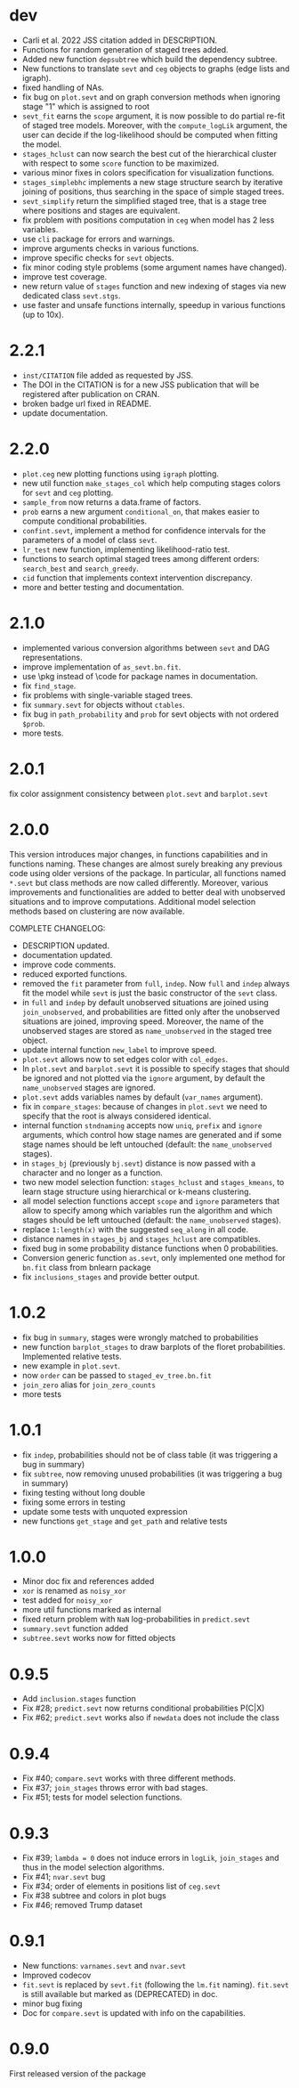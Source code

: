 # dev

* Carli et al. 2022 JSS citation added in DESCRIPTION.
* Functions for random generation of staged trees added.
* Added new function `depsubtree` which build the dependency subtree.
* New functions to translate `sevt` and `ceg` objects to graphs (edge lists and igraph).
* fixed handling of NAs.
* fix bug on `plot.sevt` and on graph conversion methods
  when ignoring stage "1" which is assigned to root
* `sevt_fit` earns the `scope` argument, it is now possible to do partial re-fit
   of staged tree models. Moreover, with the `compute_logLik` argument, the user
   can decide if the log-likelihood should be computed when fitting the model.
* `stages_hclust` can now search the best cut of the hierarchical cluster with
   respect to some `score` function to be maximized.
* various minor fixes in colors specification for visualization functions.
* `stages_simplebhc` implements a new stage structure search by iterative joining of positions, thus searching in the space of simple staged trees.
* `sevt_simplify` return the simplified staged tree, that is a stage tree where positions and stages are equivalent.
* fix problem with positions computation in `ceg` when model has 2 less variables.
* use `cli` package for errors and warnings.
* improve arguments checks in various functions.
* improve specific checks for `sevt` objects.
* fix minor coding style problems (some argument names have changed).
* improve test coverage.
* new return value of `stages` function and new indexing of stages via new dedicated class `sevt.stgs`.
* use faster and unsafe functions internally, speedup in various functions (up to 10x).

# 2.2.1

* `inst/CITATION` file added as requested by JSS.
* The DOI in the CITATION is for a new JSS publication that will be registered after publication on CRAN.
* broken badge url fixed in README.
* update documentation.


# 2.2.0

* `plot.ceg` new plotting functions using `igraph` plotting.
* new util function `make_stages_col` which help computing
  stages colors for `sevt` and `ceg` plotting.
* `sample_from` now returns a data.frame of factors.
* `prob` earns a new argument `conditional_on`, that
   makes easier to compute conditional probabilities.
* `confint.sevt`, implement a method for confidence intervals
   for the parameters of a model of class `sevt`.
* `lr_test` new function, implementing likelihood-ratio
   test.
* functions to search optimal staged trees among different orders:
  `search_best` and `search_greedy`.
* `cid` function that implements context intervention discrepancy.
* more and better testing and documentation.

# 2.1.0

* implemented various conversion algorithms between `sevt`
  and DAG representations.
* improve implementation of `as_sevt.bn.fit`.
* use \pkg instead of \code for package names in documentation.
* fix `find_stage`.
* fix problems with single-variable staged trees.
* fix `summary.sevt` for objects without `ctables`.
* fix bug in `path_probability` and `prob` for sevt objects with not
  ordered `$prob`.
* more tests.

# 2.0.1

fix color assignment consistency between `plot.sevt` and `barplot.sevt`

# 2.0.0

This version introduces major changes, in functions capabilities
and in functions naming.
These changes are almost surely breaking any previous code
using older versions of the package.
In particular, all functions named `*.sevt` but class methods are now
called differently.
Moreover, various improvements and functionalities are added
to better deal with unobserved situations and to improve
computations.
Additional model selection methods based on clustering are
now available.

COMPLETE CHANGELOG:

* DESCRIPTION updated.
* documentation updated.
* improve code comments.
* reduced exported functions.
* removed the `fit` parameter from `full`, `indep`.
   Now `full` and `indep` always fit the model while
  `sevt` is just the basic constructor of the `sevt` class.
* in `full` and `indep` by default unobserved situations are joined
  using `join_unobserved`, and probabilities are fitted only after
  the unobserved situations are joined, improving speed. Moreover, the
  name of the unobserved stages are stored as `name_unobserved` in the
  staged tree object.
* update internal function `new_label` to improve speed.
* `plot.sevt` allows now to set edges color with
   `col_edges`.
* In `plot.sevt` and `barplot.sevt` it
  is possible to specify stages that should be ignored
  and not plotted via the `ignore` argument, by default the
  `name_unobserved` stages are ignored.
* `plot.sevt` adds variables names by default (`var_names` argument).
* fix in `compare_stages`: because of changes in `plot.sevt`
  we need to specify that the root is always considered identical.
* internal function `stndnaming` accepts now `uniq`, `prefix` and
  `ignore` arguments, which control how stage names are generated and
  if some stage names should be left untouched (default: the `name_unobserved`
  stages).
* in `stages_bj` (previously `bj.sevt`) distance is now passed with a
  character and no longer as a function.
* two new model selection function: `stages_hclust` and
  `stages_kmeans`, to learn stage structure using hierarchical or
  k-means clustering.
*  all model selection functions accept `scope` and `ignore`
   parameters that allow to specify among which variables
   run the algorithm and which stages should be left untouched
   (default: the `name_unobserved` stages).
*  replace `1:length(x)` with the suggested `seq_along` in all code.
* distance names in `stages_bj` and `stages_hclust` are compatibles.
* fixed bug in some probability distance functions when 0 probabilities.
* Conversion generic function `as.sevt`, only implemented one method
  for `bn.fit` class from bnlearn package
* fix `inclusions_stages` and provide better output.

# 1.0.2

* fix bug in `summary`, stages were wrongly matched to probabilities
* new function `barplot_stages` to draw barplots of the
  floret probabilities. Implemented relative tests.
* new example in `plot.sevt`.
* now `order` can be passed to `staged_ev_tree.bn.fit`
* `join_zero` alias for `join_zero_counts`
* more tests

# 1.0.1

* fix `indep`, probabilities should not be of class table
  (it was triggering a bug in summary)
* fix `subtree`, now removing unused probabilities
  (it was triggering a bug in summary)
* fixing testing without long double
* fixing some errors in testing
* update some tests with unquoted expression
* new functions `get_stage` and `get_path` and relative tests

# 1.0.0

* Minor doc fix and references added
* `xor` is renamed as `noisy_xor`
* test added for `noisy_xor`
* more util functions marked as internal
* fixed return problem with `NaN` log-probabilities in `predict.sevt`
* `summary.sevt` function added
* `subtree.sevt` works now for fitted objects

# 0.9.5

* Add `inclusion.stages` function
* Fix #28; `predict.sevt` now returns conditional probabilities P(C|X)
* Fix #62; `predict.sevt` works also if `newdata` does not include the class

# 0.9.4

* Fix #40; `compare.sevt` works with three different methods.
* Fix #37; `join_stages` throws error with bad stages.
* Fix #51; tests for model selection functions.

# 0.9.3

* Fix #39; `lambda = 0` does not induce errors in `logLik`, `join_stages` and thus in the model selection algorithms.
* Fix #41;  `nvar.sevt` bug
* Fix #34; order of elements in positions list of `ceg.sevt`
* Fix #38  subtree and colors in plot bugs
* Fix #46; removed Trump dataset

# 0.9.1

* New functions: `varnames.sevt` and `nvar.sevt`
* Improved codecov
* `fit.sevt` is replaced by `sevt.fit` (following the `lm.fit` naming).
  `fit.sevt` is still available but marked as (DEPRECATED) in doc.
* minor bug fixing
* Doc for `compare.sevt` is updated with info on the capabilities.


# 0.9.0

First released version of the package
